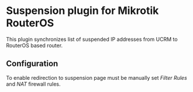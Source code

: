 # Suspension plugin for Mikrotik RouterOS
This plugin synchronizes list of suspended IP addresses from UCRM to RouterOS based router. 


## Configuration
To enable redirection to suspension page must be manually set _Filter Rules_ and _NAT_ firewall rules.
